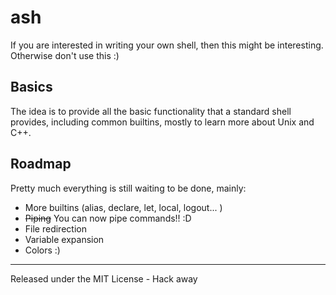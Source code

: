 # ash

If you are interested in writing your own shell, then this might be interesting. Otherwise don't use this :)

## Basics
The idea is to provide all the basic functionality that a standard shell provides, including common builtins,
mostly to learn more about Unix and C++.

## Roadmap
Pretty much everything is still waiting to be done, mainly:

* More builtins (alias, declare, let, local, logout... )
* <del>Piping</del> You can now pipe commands!! :D
* File redirection
* Variable expansion
* Colors :)

------
Released under the MIT License - Hack away
